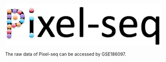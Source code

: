 <p align="center">
  <img src="https://github.com/GuLABatUW/Pixel-seq/blob/main/pixel.png">
</p>
<!-- badges: start -->

<!-- badges: end -->


The raw data of Pixel-seq can be accessed by GSE186097.
